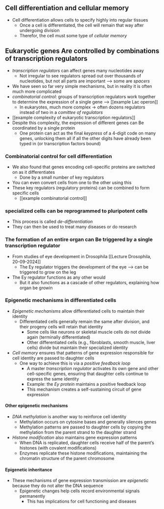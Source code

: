 ## Cell differentiation and cellular memory
- Cell differentiation allows cells to specify highly into regular tissues
	- Once a cell is differentiated, the cell will remain that way after undergoing division
	- Therefor, the cell must some type of *cellular memory*
## Eukaryotic genes Are controlled by combinations of transcription regulators
- *transcription regulators* can affect genes many nucleotides away
	- Not irregular to see regulators spread out over thousands of nucleotides, but not all parts are important --> some are *spacers*
- We have seen so far very simple mechanisms, but in reality it is often much more complicated
- *combinatorial control*: groups of transcription regulators work together to determine the expression of a single gene --> [[example Lac operon]]
	- In eukaryotes, much more complex -> often dozens regulators instead of two in a *comittee of regulators*
- [[example complexity of eukaryotic transcription regulators]]
- Despite this complexity, the expression of different genes can Be coordinated by a single protein
	- One protein can act as the final *keypress* of a 4-digit code on many genes, unlocking them all if all the other digits have already been typed in (or transcription factors bound)
### Combinatorial control for cell differentiation
- We also found that genes encoding cell-specific proteins are switched on as it differentiates
	- Done by a small number of key regulators
- You can even convert cells from one to the other using this
- These key regulators (regulatory proteins) can be combined to form specific cells
	- [[example combinatorial control]]
### specialized cells can be reprogrammed to pluripotent cells
- This process is called *de-differentiation*
- They can then be used to treat many diseases or do research
### The formation of an entire organ can Be triggered by a single transcription regulator
- From studies of eye development in Drosophila [[Lecture Drosophila, 20-09-2024]]
	- The Ey regulator triggers the development of the eye --> can be triggered to grow on the leg
- The Ey regulator functions as any other would
	- But it also functions as a cascade of other regulators, explaining how organ be growin
### Epigenetic mechanisms in differentiated cells
- _Epigenetic mechanisms_ allow differentiated cells to maintain their identity
    - Differentiated cells generally remain the same after division, and their progeny cells will retain that identity
        - Some cells like neurons or skeletal muscle cells do not divide again (terminally differentiated)
        - Other differentiated cells (e.g., fibroblasts, smooth muscle, liver cells) divide but maintain their specialized identity
- _Cell memory_ ensures that patterns of gene expression responsible for cell identity are passed to daughter cells
    - One way to achieve this is via a _positive feedback loop_
        - A master _transcription regulator_ activates its own gene and other cell-specific genes, ensuring that daughter cells continue to express the same identity
        - Example: the _Ey protein_ maintains a positive feedback loop
        - This mechanism creates a self-sustaining circuit of gene expression
#### Other epigenetic mechanisms
- _DNA methylation_ is another way to reinforce cell identity
    - Methylation occurs on cytosine bases and generally silences genes
    - Methylation patterns are passed to daughter cells by copying the methylation from the parent strand to the daughter strand
- _Histone modification_ also maintains gene expression patterns
    - When DNA is replicated, daughter cells receive half of the parent’s histones (with covalent modifications)
    - Enzymes replicate these histone modifications, maintaining the chromatin structure of the parent chromosome
#### Epigenetic inheritance
- These mechanisms of gene expression transmission are _epigenetic_ because they do not alter the DNA sequence
    - Epigenetic changes help cells record environmental signals permanently
        - This has implications for cell functioning and diseases